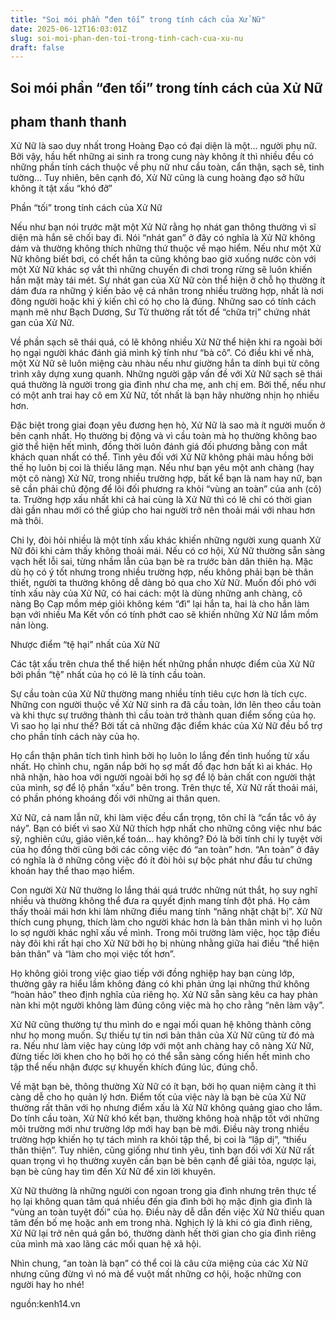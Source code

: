 ```yaml
---
title: "Soi mói phần “đen tối” trong tính cách của Xử Nữ"
date: 2025-06-12T16:03:01Z
slug: soi-moi-phan-den-toi-trong-tinh-cach-cua-xu-nu
draft: false
---
```


## Soi mói phần “đen tối” trong tính cách của Xử Nữ

## pham thanh thanh

Xử Nữ là sao duy nhất trong Hoàng Đạo có đại diện là một… người phụ nữ. Bởi vậy, hầu hết những ai sinh ra trong cung này không ít thì nhiều đều có những phần tính cách thuộc về phụ nữ như cầu toàn, cẩn thận, sạch sẽ, tinh tường… Tuy nhiên, bên cạnh đó, Xử Nữ cũng là cung hoàng đạo sở hữu không ít tật xấu “khó đỡ”
 
Phần “tối” trong tính cách của Xử Nữ
 
Nếu như bạn nói trước mặt một Xử Nữ rằng họ nhát gan thông thường vì sĩ diện mà hắn sẽ chối bay đi. Nói “nhát gan” ở đây có nghĩa là Xử Nữ không dám và thường không thích những thứ thuộc về mạo hiểm. Nếu như một Xử Nữ không biết bơi, có chết hắn ta cũng không bao giờ xuống nước còn với một Xử Nữ khác sợ vắt thì những chuyến đi chơi trong rừng sẽ luôn khiến  hắn mặt mày tái mét. Sự nhát gan của Xử Nữ còn thể hiện ở chỗ họ thường ít dám đưa ra những ý kiến bảo vệ cá nhân trong nhiều trường hợp, nhất là nơi đông người hoặc khi ý kiến chỉ có họ cho là đúng. Những sao có tính cách mạnh mẽ như Bạch Dương, Sư Tử thường rất tốt để “chữa trị” chứng nhát gan của Xử Nữ.
  
Về phần sạch sẽ thái quá, có lẽ không nhiều Xử Nữ thể hiện khi ra ngoài bởi họ ngại người khác đánh giá mình kỹ tính như “bà cô”. Có điều khi về nhà, một Xử Nữ sẽ luôn miệng càu nhàu nếu như giường hắn ta dính bụi từ công trình xây dựng xung quanh. Những người gặp vấn đề với Xử Nữ sạch sẽ thái quá thường là người trong gia đình như cha mẹ, anh chị em. Bởi thế, nếu như có một anh trai hay cô em Xử Nữ, tốt nhất là bạn hãy nhường nhịn họ nhiều hơn.
 
Đặc biệt trong giai đoạn yêu đương hẹn hò, Xử Nữ là sao mà ít người muốn ở bên cạnh nhất. Họ thường bị động và vì cầu toàn mà họ thường không bao giờ thể hiện hết mình, đồng thời luôn đánh giá đối phương bằng con mắt khách quan nhất có thể. Tình yêu đối với Xử Nữ không phải màu hồng bởi thế họ luôn bị coi là thiếu lãng mạn. Nếu như bạn yêu một anh chàng (hay một cô nàng) Xử Nữ, trong nhiều trường hợp, bất kể bạn là nam hay nữ, bạn sẽ cần phải chủ động để lôi đối phương ra khỏi “vùng an toàn” của anh (cô) ta. Trường hợp xấu nhất khi cả hai cùng là Xử Nữ thì có lẽ chỉ có thời gian dài gần nhau mới có thể giúp cho hai người trở nên thoải mái với nhau hơn mà thôi.
 
Chi ly, đòi hỏi nhiều là một tính xấu khác khiến những người xung quanh Xử Nữ đôi khi cảm thấy không thoải mái. Nếu có cơ hội, Xử Nữ thường sẵn sàng vạch hết lỗi sai, từng nhầm lẫn của bạn bè ra trước bàn dân thiên hạ. Mặc dù họ có ý tốt nhưng trong nhiều trường hợp, nếu không phải bạn bè thân thiết, người ta thường không dễ dàng bỏ qua cho Xử Nữ. Muốn đối phó với tính xấu này của Xử Nữ, có hai cách: một là dùng những anh chàng, cô nàng Bọ Cạp mồm mép giỏi không kém “đì” lại hắn ta, hai là cho hắn làm bạn với nhiều Ma Kết vốn có tính phớt cao sẽ khiến những Xử Nữ lắm mồm nản lòng.
 
Nhược điểm “tệ hại” nhất của Xử Nữ
 
Các tật xấu trên chưa thể thể hiện hết những phần nhược điểm của Xử Nữ bởi phần “tệ” nhất của họ có lẽ là tính cầu toàn.
 
Sự cầu toàn của Xử Nữ thường mang nhiều tính tiêu cực hơn là tích cực. Những con người thuộc về Xử Nữ sinh ra đã cầu toàn, lớn lên theo cầu toàn và khi thực sự trưởng thành thì cầu toàn trở thành quan điểm sống của họ. Vì sao họ lại như thế? Bởi tất cả những đặc điểm khác của Xử Nữ đều bổ trợ cho phần tính cách này của họ.
 
Họ cẩn thận phân tích tình hình bởi họ luôn lo lắng đến tình huống từ xấu nhất. Họ chỉnh chu, ngăn nắp bởi họ sợ mất đồ đạc hơn bất kì ai khác. Họ nhã nhặn, hào hoa với người ngoài bởi họ sợ để lộ bản chất con người thật của mình, sợ để lộ phần “xấu” bên trong. Trên thực tế, Xử Nữ rất thoải mái, có phần phóng khoáng đối với những ai thân quen.
 
Xử Nữ, cả nam lẫn nữ, khi làm việc đều cẩn trọng, tôn chỉ là “cẩn tắc vô áy náy”. Bạn có biết vì sao Xử Nữ thích hợp nhất cho những công việc như bác sỹ, nghiên cứu, giáo viên,kế toán… hay không? Đó là bởi tính chi ly tuyệt vời của họ đồng thời cũng bởi các công việc đó “an toàn” hơn. “An toàn” ở đây có nghĩa là ở những công việc đó ít đòi hỏi sự bộc phát như đầu tư chứng khoán hay thể thao mạo hiểm.
 
Con người Xử Nữ thường lo lắng thái quá trước những nút thắt, họ suy nghĩ nhiều và thường không thể đưa ra quyết định mang tính đột phá. Họ cảm thấy thoải mái hơn khi làm những điều mang tính “năng nhặt chặt bị”. Xử Nữ thích cung phụng, thích làm cho người khác hơn là bản thân mình vì họ luôn lo sợ người khác nghĩ xấu về mình. Trong môi trường làm việc, học tập điều này đôi khi rất hại cho Xử Nữ bởi họ bị nhùng nhằng giữa hai điều “thể hiện bản thân” và “làm cho mọi việc tốt hơn”.
 
Họ không giỏi trong việc giao tiếp với đồng nghiệp hay bạn cùng lớp, thường gây ra hiểu lầm không đáng có khi phản ứng lại những thứ không “hoàn hảo” theo định nghĩa của riêng họ. Xử Nữ sẵn sàng kêu ca hay phàn nàn khi một người không làm đúng công việc mà họ cho rằng “nên làm vậy”.
 
Xử Nữ cũng thường tự thu mình do e ngại mối quan hệ không thành công như họ mong muốn. Sự thiếu tự tin nơi bản thân của Xử Nữ cũng từ đó mà ra. Nếu như làm việc hay cùng lớp với một anh chàng hay cô nàng Xử Nữ, đừng tiếc lời khen cho họ bởi họ có thể sẵn sàng cống hiến hết mình cho tập thể nếu nhận được sự khuyến khích đúng lúc, đúng chỗ.
 
Về mặt bạn bè, thông thường Xử Nữ có ít bạn, bởi họ quan niệm càng ít thì càng dễ cho họ quản lý hơn. Điểm tốt của việc này là bạn bè của Xử Nữ thường rất thân với họ nhưng điểm xấu là Xử Nữ không quảng giao cho lắm. Do tính cầu toàn, Xử Nữ khó kết bạn, thường không hoà nhập tốt với những môi trường mới như trường lớp mới hay bạn bè mới. Điều này trong nhiều trường hợp khiến họ tự tách mình ra khỏi tập thể, bị coi là “lập dị”, “thiếu thân thiện”. Tuy nhiên, cũng giống như tình yêu, tình bạn đối với Xử Nữ rất quan trọng vì họ thường xuyên cần bạn bè bên cạnh để giải tỏa, ngược lại, bạn bè cũng hay tìm đến Xử Nữ để xin lời khuyên.
 
Xử Nữ thường là những người con ngoan trong gia đình nhưng trên thực tế họ lại không quan tâm quá nhiều đến gia đình bởi họ mặc định gia đình là “vùng an toàn tuyệt đối” của họ. Điều này dễ dẫn đến việc Xử Nữ thiếu quan tâm đến bố mẹ hoặc anh em trong nhà. Nghịch lý là khi có gia đình riêng, Xử Nữ lại trở nên quá gắn bó, thường dành hết thời gian cho gia đình riêng của mình mà xao lãng các mối quan hệ xã hội.
 
Nhìn chung, “an toàn là bạn” có thể coi là câu cửa miệng của các Xử Nữ nhưng cũng đừng vì nó mà để vuột mất những cơ hội, hoặc những con người hay ho nhé!
 

nguồn:kenh14.vn